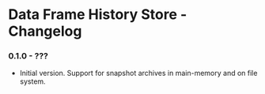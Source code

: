 # Data Frame History Store - Changelog

### 0.1.0 - ???

* Initial version. Support for snapshot archives in main-memory and on file system.
